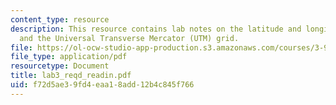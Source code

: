 ```yaml
---
content_type: resource
description: This resource contains lab notes on the latitude and longitude system,
  and the Universal Transverse Mercator (UTM) grid.
file: https://ol-ocw-studio-app-production.s3.amazonaws.com/courses/3-986-the-human-past-introduction-to-archaeology-fall-2006/f72d5ae39fd4eaa18add12b4c845f766_lab3_reqd_readin.pdf
file_type: application/pdf
resourcetype: Document
title: lab3_reqd_readin.pdf
uid: f72d5ae3-9fd4-eaa1-8add-12b4c845f766
---
```

